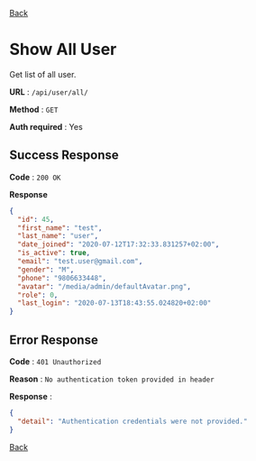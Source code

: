 [Back](../README.md)

# Show All User

Get list of all user.

**URL** : `/api/user/all/`

**Method** : `GET`

**Auth required** : Yes

## Success Response

**Code** : `200 OK`

**Response**

```json
{
  "id": 45,
  "first_name": "test",
  "last_name": "user",
  "date_joined": "2020-07-12T17:32:33.831257+02:00",
  "is_active": true,
  "email": "test.user@gmail.com",
  "gender": "M",
  "phone": "9806633448",
  "avatar": "/media/admin/defaultAvatar.png",
  "role": 0,
  "last_login": "2020-07-13T18:43:55.024820+02:00"
}
```

## Error Response

**Code** : `401 Unauthorized`

**Reason** : `No authentication token provided in header`

**Response** :

```json
{
  "detail": "Authentication credentials were not provided."
}
```

[Back](../README.md)
